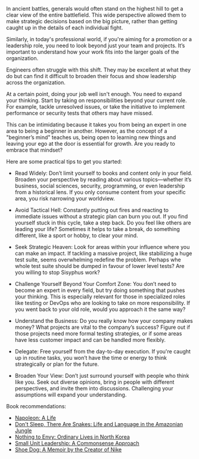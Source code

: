 In ancient battles, generals would often stand on the highest hill to get a clear view of the entire battlefield. This wide perspective allowed them to make strategic decisions based on the big picture, rather than getting caught up in the details of each individual fight.

Similarly, in today's professional world, if you're aiming for a promotion or a leadership role, you need to look beyond just your team and projects. It’s important to understand how your work fits into the larger goals of the organization.

Engineers often struggle with this shift. They may be excellent at what they do but can find it difficult to broaden their focus and show leadership across the organization.

At a certain point, doing your job well isn't enough. You need to expand your thinking. Start by taking on responsibilities beyond your current role. For example, tackle unresolved issues, or take the initiative to implement performance or security tests that others may have missed.

This can be intimidating because it takes you from being an expert in one area to being a beginner in another. However, as the concept of a "beginner’s mind" teaches us, being open to learning new things and leaving your ego at the door is essential for growth. Are you ready to embrace that mindset?

Here are some practical tips to get you started:

- Read Widely: Don’t limit yourself to books and content only in your field. Broaden your perspective by reading about various topics—whether it’s business, social sciences, security, programming, or even leadership from a historical lens. If you only consume content from your specific area, you risk narrowing your worldview.
    
- Avoid Tactical Hell: Constantly putting out fires and reacting to immediate issues without a strategic plan can burn you out. If you find yourself stuck in this cycle, take a step back. Do you feel like others are leading your life? Sometimes it helps to take a break, do something different, like a sport or hobby, to clear your mind.

- Seek Strategic Heaven: Look for areas within your influence where you can make an impact. If tackling a massive project, like stabilizing a huge test suite, seems overwhelming redefine the problem. Perhaps whe whole test suite should be dumped in favour of lower level tests? Are you willing to stop Sisyphus work?

- Challenge Yourself Beyond Your Comfort Zone: You don’t need to become an expert in every field, but try doing something that pushes your thinking. This is especially relevant for those in specialized roles like testing or DevOps who are looking to take on more responsibility. If you went back to your old role, would you approach it the same way?

- Understand the Business: Do you really know how your company makes money? What projects are vital to the company’s success? Figure out if those projects need more formal testing strategies, or if some areas have less customer impact and can be handled more flexibly.

- Delegate: Free yourself from the day-to-day execution. If you're caught up in routine tasks, you won’t have the time or energy to think strategically or plan for the future.

- Broaden Your View: Don’t just surround yourself with people who think like you. Seek out diverse opinions, bring in people with different perspectives, and invite them into discussions. Challenging your assumptions will expand your understanding.

Book recommendations:
- [Napoleon: A Life](https://amzn.to/4eMgQN5)
- [Don't Sleep, There Are Snakes: Life and Language in the Amazonian Jungle](https://amzn.to/4eSIpEC)
- [Nothing to Envy: Ordinary Lives in North Korea](https://amzn.to/3NuRuYb)
- [Small Unit Leadership: A Commonsense Approach](https://amzn.to/3Yys6qQ)
- [Shoe Dog: A Memoir by the Creator of Nike](https://amzn.to/3Yv0a70)
